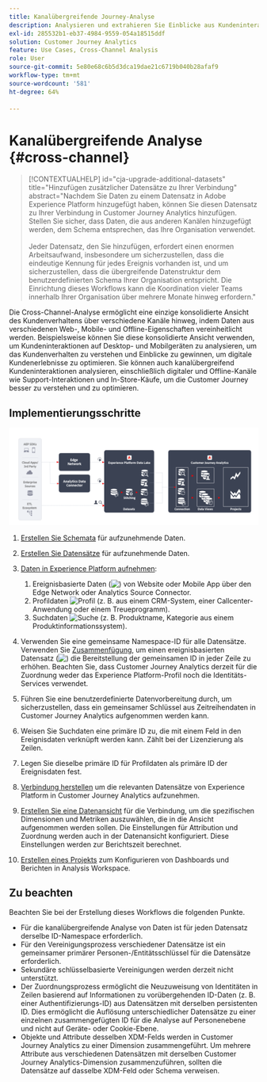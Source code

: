 ```yaml
---
title: Kanalübergreifende Journey-Analyse
description: Analysieren und extrahieren Sie Einblicke aus Kundeninteraktionen über die Customer Journey.
exl-id: 285532b1-eb37-4984-9559-054a18515ddf
solution: Customer Journey Analytics
feature: Use Cases, Cross-Channel Analysis
role: User
source-git-commit: 5e80e68c6b5d3dca19dae21c6719b040b28afaf9
workflow-type: tm+mt
source-wordcount: '581'
ht-degree: 64%

---
```


# Kanalübergreifende Analyse {#cross-channel}

<!-- markdownlint-disable MD034 -->

>[!CONTEXTUALHELP]
>id="cja-upgrade-additional-datasets"
>title="Hinzufügen zusätzlicher Datensätze zu Ihrer Verbindung"
>abstract="Nachdem Sie Daten zu einem Datensatz in Adobe Experience Platform hinzugefügt haben, können Sie diesen Datensatz zu Ihrer Verbindung in Customer Journey Analytics hinzufügen. Stellen Sie sicher, dass Daten, die aus anderen Kanälen hinzugefügt werden, dem Schema entsprechen, das Ihre Organisation verwendet.<br><br>Jeder Datensatz, den Sie hinzufügen, erfordert einen enormen Arbeitsaufwand, insbesondere um sicherzustellen, dass die eindeutige Kennung für jedes Ereignis vorhanden ist, und um sicherzustellen, dass die übergreifende Datenstruktur dem benutzerdefinierten Schema Ihrer Organisation entspricht. Die Einrichtung dieses Workflows kann die Koordination vieler Teams innerhalb Ihrer Organisation über mehrere Monate hinweg erfordern."

<!-- markdownlint-enable MD034 -->

Die Cross-Channel-Analyse ermöglicht eine einzige konsolidierte Ansicht des Kundenverhaltens über verschiedene Kanäle hinweg, indem Daten aus verschiedenen Web-, Mobile- und Offline-Eigenschaften vereinheitlicht werden. Beispielsweise können Sie diese konsolidierte Ansicht verwenden, um Kundeninteraktionen auf Desktop- und Mobilgeräten zu analysieren, um das Kundenverhalten zu verstehen und Einblicke zu gewinnen, um digitale Kundenerlebnisse zu optimieren. Sie können auch kanalübergreifend Kundeninteraktionen analysieren, einschließlich digitaler und Offline-Kanäle wie Support-Interaktionen und In-Store-Käufe, um die Customer Journey besser zu verstehen und zu optimieren.

## Implementierungsschritte

![Ablauf der Implementierungsschritte, wie in diesem Abschnitt beschrieben.](../assets/cca-architecture.png)

1. [Erstellen Sie Schemata](https://experienceleague.adobe.com/docs/experience-platform/xdm/tutorials/create-schema-ui.html?lang=de) für aufzunehmende Daten.
1. [Erstellen Sie Datensätze](https://experienceleague.adobe.com/docs/platform-learn/tutorials/data-ingestion/create-datasets-and-ingest-data.html?lang=de) für aufzunehmende Daten.
1. [Daten in Experience Platform aufnehmen](https://experienceleague.adobe.com/docs/platform-learn/tutorials/data-ingestion/understanding-data-ingestion.html?lang=de):
   1. Ereignisbasierte Daten (![) von ](https://spectrum.adobe.com/static/icons/workflow_18/Smock_Events_18_N.svg) Website oder Mobile App über den Edge Network oder Analytics Source Connector.
   2. Profildaten ![Profil](https://spectrum.adobe.com/static/icons/workflow_18/Smock_User_18_N.svg) (z. B. aus einem CRM-System, einer Callcenter-Anwendung oder einem Treueprogramm).
   3. Suchdaten ![Suche](https://spectrum.adobe.com/static/icons/workflow_18/Smock_Search_18_N.svg) (z. B. Produktname, Kategorie aus einem Produktinformationssystem).

1. Verwenden Sie eine gemeinsame Namespace-ID für alle Datensätze. Verwenden Sie [Zusammenfügung](../../stitching/overview.md), um einen ereignisbasierten Datensatz (![) ](https://spectrum.adobe.com/static/icons/workflow_18/Smock_DataRefresh_18_N.svg) die Bereitstellung der gemeinsamen ID in jeder Zeile zu erhöhen. Beachten Sie, dass Customer Journey Analytics derzeit für die Zuordnung weder das Experience Platform-Profil noch die Identitäts-Services verwendet.
1. Führen Sie eine benutzerdefinierte Datenvorbereitung durch, um sicherzustellen, dass ein gemeinsamer Schlüssel aus Zeitreihendaten in Customer Journey Analytics aufgenommen werden kann.
1. Weisen Sie Suchdaten eine primäre ID zu, die mit einem Feld in den Ereignisdaten verknüpft werden kann. Zählt bei der Lizenzierung als Zeilen.
1. Legen Sie dieselbe primäre ID für Profildaten als primäre ID der Ereignisdaten fest.
1. [Verbindung herstellen](../../connections/overview.md) um die relevanten Datensätze von Experience Platform in Customer Journey Analytics aufzunehmen.
1. [Erstellen Sie eine Datenansicht](/help/data-views/create-dataview.md) für die Verbindung, um die spezifischen Dimensionen und Metriken auszuwählen, die in die Ansicht aufgenommen werden sollen. Die Einstellungen für Attribution und Zuordnung werden auch in der Datenansicht konfiguriert. Diese Einstellungen werden zur Berichtszeit berechnet.
1. [Erstellen eines Projekts](/help/analysis-workspace/home.md) zum Konfigurieren von Dashboards und Berichten in Analysis Workspace.

## Zu beachten

Beachten Sie bei der Erstellung dieses Workflows die folgenden Punkte.

* Für die kanalübergreifende Analyse von Daten ist für jeden Datensatz derselbe ID-Namespace erforderlich.
* Für den Vereinigungsprozess verschiedener Datensätze ist ein gemeinsamer primärer Personen-/Entitätsschlüssel für die Datensätze erforderlich.
* Sekundäre schlüsselbasierte Vereinigungen werden derzeit nicht unterstützt.
* Der Zuordnungsprozess ermöglicht die Neuzuweisung von Identitäten in Zeilen basierend auf Informationen zu vorübergehenden ID-Daten (z. B. einer Authentifizierungs-ID) aus Datensätzen mit derselben persistenten ID. Dies ermöglicht die Auflösung unterschiedlicher Datensätze zu einer einzelnen zusammengefügten ID für die Analyse auf Personenebene und nicht auf Geräte- oder Cookie-Ebene.
* Objekte und Attribute desselben XDM-Felds werden in Customer Journey Analytics zu einer Dimension zusammengeführt. Um mehrere Attribute aus verschiedenen Datensätzen mit derselben Customer Journey Analytics-Dimension zusammenzuführen, sollten die Datensätze auf dasselbe XDM-Feld oder Schema verweisen.

